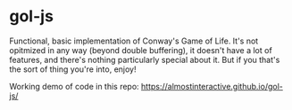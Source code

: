 # gol-js
Functional, basic implementation of Conway's Game of Life. It's not opitmized in any way (beyond double buffering), it doesn't have a lot of features, and there's nothing particularly special about it.  But if you that's the sort of thing you're into, enjoy!

Working demo of code in this repo: https://almostinteractive.github.io/gol-js/
